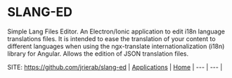 # SLANG-ED

 Simple Lang Files Editor. An Electron/Ionic application to edit i18n language translations files. It is intended to ease the translation of your content to different languages when using the ngx-translate internationalization (i18n) library for Angular. Allows the edition of JSON translation files. 

 SITE: https://github.com/jrierab/slang-ed
 | [Applications](https://portable-linux-apps.github.io/apps.html) | [Home](https://portable-linux-apps.github.io)
 | --- | --- |
